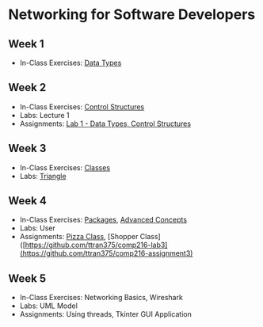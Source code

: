 # Networking for Software Developers

## Week 1

- In-Class Exercises: [Data Types](data-types)

## Week 2

- In-Class Exercises: [Control Structures](control-structures)
- Labs: Lecture 1
- Assignments: [Lab 1 - Data Types, Control Structures](https://github.com/ttran375/comp216-assignment1)

## Week 3

- In-Class Exercises: [Classes](classes)
- Labs: [Triangle](https://github.com/ttran375/comp216-lab2)

## Week 4

- In-Class Exercises: [Packages](packages), [Advanced Concepts](advanced_concepts)
- Labs: User
- Assignments: [Pizza Class](https://github.com/ttran375/comp216-assignment2), [Shopper Class]([https://github.com/ttran375/comp216-lab3](https://github.com/ttran375/comp216-assignment3)

## Week 5

- In-Class Exercises: Networking Basics, Wireshark
- Labs: UML Model
- Assignments: Using threads, Tkinter GUI Application
